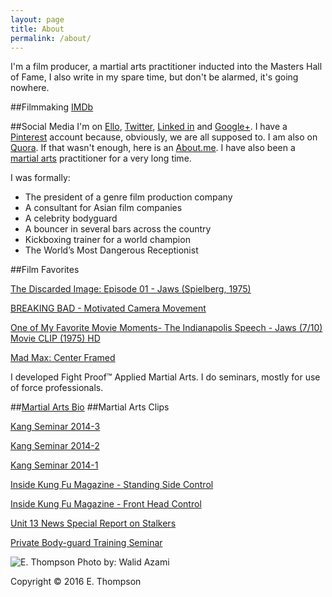 ```yaml
---
layout: page
title: About
permalink: /about/
---
```



I'm a film producer, a martial arts practitioner inducted into the Masters Hall of Fame, I also write in my spare time, but don't be alarmed, it's going nowhere.


##Filmmaking
[IMDb](http://www.imdb.me/ethompson)


##Social Media
I'm on [Ello](https://ello.co/EThompson), [Twitter](https://twitter.com/ETThompson), [Linked in](http://www.linkedin.com/in/ethmpsn) and [Google+](https://plus.google.com/112339756947592421267/). I have a [Pinterest](http://pinterest.com/etthompson/) account because, obviously, we are all supposed to. I am also on [Quora](http://www.quora.com/ET-Thompson). If that wasn't enough, here is an [About.me](http://about.me/etthompson). I have also been a [martial arts](http://www.fightproof.blogspot.com/) practitioner for a very long time.



I was formally:

- The president of a genre film production company
- A consultant for Asian film companies
- A celebrity bodyguard
- A bouncer in several bars across the country
- Kickboxing trainer for a world champion
- The World’s Most Dangerous Receptionist


##Film Favorites

[The Discarded Image: Episode 01 - Jaws (Spielberg, 1975)](https://vimeo.com/122479442)

[BREAKING BAD - Motivated Camera Movement](https://vimeo.com/91688801)

[One of My Favorite Movie Moments- The Indianapolis Speech - Jaws (7/10) Movie CLIP (1975) HD](https://youtu.be/u9S41Kplsbs)

[Mad Max: Center Framed](https://vimeo.com/129314425)


I developed Fight Proof™ Applied Martial Arts. I do seminars, mostly for use of force professionals.

##[Martial Arts Bio](http://fightproof.blogspot.com/p/about-e-t-thompson.html)
##Martial Arts Clips

[Kang Seminar 2014-3](https://vimeo.com/85703473)

[Kang Seminar 2014-2](https://vimeo.com/85693526)

[Kang Seminar 2014-1](https://vimeo.com/85693154)

[Inside Kung Fu Magazine - Standing Side Control](https://youtu.be/ncedDVSSEHU)

[Inside Kung Fu Magazine - Front Head Control](https://youtu.be/u_KtGSw5nMY)

[Unit 13 News Special Report on Stalkers](https://youtu.be/GSrkz2uI1DI)

[Private Body-guard Training Seminar](http://youtu.be/ietVEe2II_M)


![E. Thompson](https://dl.dropboxusercontent.com/u/2186708/eyeglass%20copy%20small.jpeg)
Photo by: Walid Azami 

Copyright © 2016 E. Thompson   
